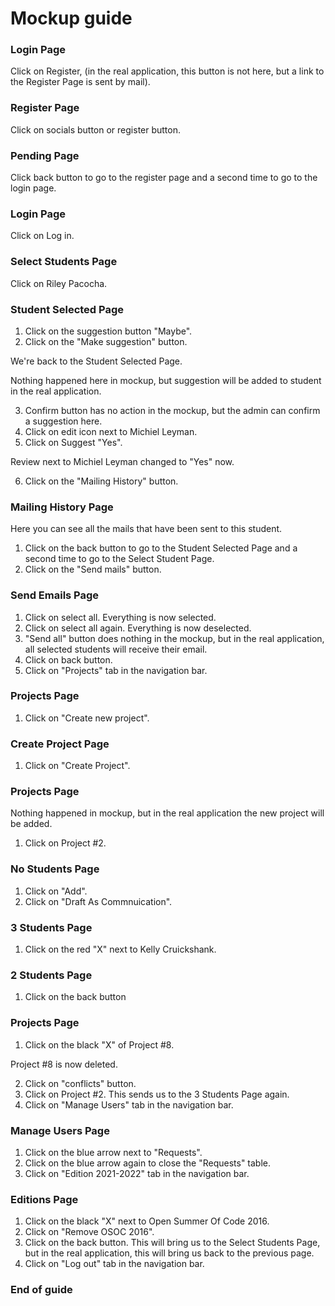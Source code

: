 # Mockup guide

### Login Page
Click on Register, (in the real application, this button is not here, but a link to the Register Page is sent by mail).

### Register Page
Click on socials button or register button.

### Pending Page
Click back button to go to the register page and a second time to go to the login page.

### Login Page
Click on Log in.

### Select Students Page
Click on Riley Pacocha.

### Student Selected Page
1. Click on the suggestion button "Maybe".
2. Click on the "Make suggestion" button.

We're back to the Student Selected Page.

Nothing happened here in mockup, but suggestion will be added to student in the real application.

3. Confirm button has no action in the mockup, but the admin can confirm a suggestion here.
4. Click on edit icon next to Michiel Leyman.
5. Click on Suggest "Yes".

Review next to Michiel Leyman changed to "Yes" now.

6. Click on the "Mailing History" button.

### Mailing History Page
Here you can see all the mails that have been sent to this student.

1. Click on the back button to go to the Student Selected Page and a second time to go to the Select Student Page.
2. Click on the "Send mails" button.

### Send Emails Page
1. Click on select all. Everything is now selected.
2. Click on select all again. Everything is now deselected.
3. "Send all" button does nothing in the mockup, but in the real application, all selected students will receive their email.
4. Click on back button.
5. Click on "Projects" tab in the navigation bar.

### Projects Page
1. Click on "Create new project".

### Create Project Page
1. Click on "Create Project".

### Projects Page
Nothing happened in mockup, but in the real application the new project will be added.
1. Click on Project #2.

### No Students Page
1. Click on "Add".
2. Click on "Draft As Commnuication".

### 3 Students Page
1. Click on the red "X" next to Kelly Cruickshank.

### 2 Students Page
1. Click on the back button

### Projects Page
1. Click on the black "X" of Project #8.

Project #8 is now deleted.

2. Click on "conflicts" button.
3. Click on Project #2. This sends us to the 3 Students Page again.
4. Click on "Manage Users" tab in the navigation bar.

### Manage Users Page
1. Click on the blue arrow next to "Requests".
2. Click on the blue arrow again to close the "Requests" table.
3. Click on "Edition 2021-2022" tab in the navigation bar.

### Editions Page
1. Click on the black "X" next to Open Summer Of Code 2016.
2. Click on "Remove OSOC 2016".
3. Click on the back button. This will bring us to the Select Students Page, but in the real 
   application, this will bring us back to the previous page.
4. Click on "Log out" tab in the navigation bar.

### End of guide